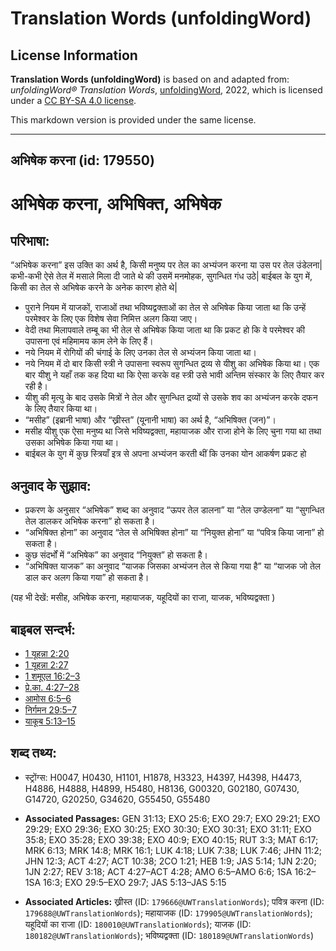 # Translation Words (unfoldingWord)

## License Information

**Translation Words (unfoldingWord)** is based on and adapted from: _unfoldingWord® Translation Words_, [unfoldingWord](https://unfoldingword.org/utw), 2022, which is licensed under a [CC BY-SA 4.0 license](https://creativecommons.org/licenses/by-sa/4.0/legalcode.en).

This markdown version is provided under the same license.



--------------------------------

## अभिषेक करना (id: 179550)

अभिषेक करना, अभिषिक्त, अभिषेक
=============================

परिभाषा:
--------

“अभिषेक करना” इस उक्ति का अर्थ है, किसी मनुष्य पर तेल का अभ्यंजन करना या उस पर तेल उंडेलना\| कभी\-कभी ऐसे तेल में मसाले मिला दी जाते थे की उसमें मनमोहक, सुगन्धित गंध उठे\| बाईबल के युग में, किसी का तेल से अभिषेक करने के अनेक कारण होते थे\|

* पुराने नियम में याजकों, राजाओं तथा भविष्यद्वक्ताओं का तेल से अभिषेक किया जाता था कि उन्हें परमेश्वर के लिए एक विशेष सेवा निमित्त अलग किया जाए।
* वेदी तथा मिलापवाले तम्बू का भी तेल से अभिषेक किया जाता था कि प्रकट हो कि वे परमेश्वर की उपासना एवं महिमामय काम लेने के लिए हैं।
* नये नियम में रोगियों की चंगाई के लिए उनका तेल से अभ्यंजन किया जाता था।
* नये नियम में दो बार किसी स्त्री ने उपासना स्वरूप सुगन्धित द्रव्य से यीशु का अभिषेक किया था। एक बार यीशु ने यहाँ तक कह दिया था कि ऐसा करके वह स्त्री उसे भावी अन्तिम संस्कार के लिए तैयार कर रही है।
* यीशु की मृत्यु के बाद उसके मित्रों ने तेल और सुगन्धित द्रव्यों से उसके शव का अभ्यंजन करके दफन के लिए तैयार किया था।
* “मसीह” (इब्रानी भाषा) और “ख्रीस्त” (यूनानी भाषा) का अर्थ है, “अभिषिक्त (जन)”।
* मसीह यीशु एक ऐसा मनुष्य था जिसे भविष्यद्वक्ता, महायाजक और राजा होने के लिए चुना गया था तथा उसका अभिषेक किया गया था।
* बाईबल के युग में कुछ स्त्रियाँ इत्र से अपना अभ्यंजन करती थीं कि उनका योन आकर्षण प्रकट हो

अनुवाद के सुझाव:
----------------

* प्रकरण के अनुसार “अभिषेक” शब्द का अनुवाद “ऊपर तेल डालना” या “तेल उण्डेलना” या “सुगन्धित तेल डालकर अभिषेक करना” हो सकता है।
* “अभिषिक्त होना” का अनुवाद “तेल से अभिषिक्त होना” या “नियुक्त होना” या “पवित्र किया जाना” हो सकता है।
* कुछ संदर्भों में “अभिषेक” का अनुवाद “नियुक्त” हो सकता है।
* “अभिषिक्त याजक” का अनुवाद “याजक जिसका अभ्यंजन तेल से किया गया है” या “याजक जो तेल डाल कर अलग किया गया” हो सकता है।

(यह भी देखें: मसीह, अभिषेक करना, महायाजक, यहूदियों का राजा, याजक, भविष्यद्वक्ता )

बाइबल सन्दर्भ:
--------------

* [1 यूहन्ना 2:20](https://ref.ly/1John0:0)
* [1 यूहन्ना 2:27](https://ref.ly/1John0:0)
* [1 शमूएल 16:2–3](https://ref.ly/1Sam0:0)
* [प्रे.का. 4:27–28](https://ref.ly/Acts4:27-Acts4:28)
* [आमोस 6:5–6](https://ref.ly/Amos6:5-Amos6:6)
* [निर्गमन 29:5–7](https://ref.ly/Exod29:5-Exod29:7)
* [याकूब 5:13–15](https://ref.ly/Jas5:13-Jas5:15)

शब्द तथ्य:
----------

* स्ट्रोंग्स: H0047, H0430, H1101, H1878, H3323, H4397, H4398, H4473, H4886, H4888, H4899, H5480, H8136, G00320, G02180, G07430, G14720, G20250, G34620, G55450, G55480

* **Associated Passages:** GEN 31:13; EXO 25:6; EXO 29:7; EXO 29:21; EXO 29:29; EXO 29:36; EXO 30:25; EXO 30:30; EXO 30:31; EXO 31:11; EXO 35:8; EXO 35:28; EXO 39:38; EXO 40:9; EXO 40:15; RUT 3:3; MAT 6:17; MRK 6:13; MRK 14:8; MRK 16:1; LUK 4:18; LUK 7:38; LUK 7:46; JHN 11:2; JHN 12:3; ACT 4:27; ACT 10:38; 2CO 1:21; HEB 1:9; JAS 5:14; 1JN 2:20; 1JN 2:27; REV 3:18; ACT 4:27–ACT 4:28; AMO 6:5–AMO 6:6; 1SA 16:2–1SA 16:3; EXO 29:5–EXO 29:7; JAS 5:13–JAS 5:15
* **Associated Articles:** ख्रीस्त (ID: `179666@UWTranslationWords`); पवित्र करना (ID: `179688@UWTranslationWords`); महायाजक (ID: `179905@UWTranslationWords`); यहूदियों का राजा (ID: `180010@UWTranslationWords`); याजक (ID: `180182@UWTranslationWords`); भविष्यद्वक्ता (ID: `180189@UWTranslationWords`)

